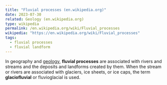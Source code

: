 ```yaml
---
title: "Fluvial processes (en.wikipedia.org)"
date: 2023-07-30
related: Geology (en.wikipedia.org)
type: wikipedia
permalink: /en.wikipedia.org/wiki/Fluvial_processes
wikipedia: "https://en.wikipedia.org/wiki/Fluvial_processes"
tags:
  - fluvial processes
  - fluvial landform
---
```

In geography and [geology](/en.wikipedia.org/wiki/Geology), **fluvial processes** are associated with rivers and streams and the deposits and landforms created by them. When the stream or rivers are associated with glaciers, ice sheets, or ice caps, the term **glaciofluvial** or fluvioglacial is used.
